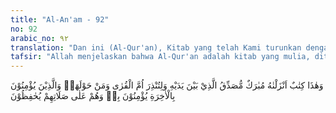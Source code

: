 ```yaml
---
title: "Al-An'am - 92"
no: 92
arabic_no: ٩٢
translation: "Dan ini (Al-Qur'an), Kitab yang telah Kami turunkan dengan penuh berkah; membenarkan kitab-kitab yang (diturunkan) sebelumnya dan agar engkau memberi peringatan kepada (penduduk) Ummul Qura (Mekah) dan orang-orang yang ada di sekitarnya. Orang-orang yang beriman kepada (kehidupan) akhirat tentu beriman kepadanya                    (Al-Qur'an), dan mereka selalu memelihara salatnya."
tafsir: "Allah menjelaskan bahwa Al-Qur'an adalah kitab yang mulia, diturunkan kepada Nabi Muhammad penutup para rasul, kitab itu turun dari Allah seperti halnya Taurat yang diturunkan kepada Musa, hanya saja Al-Qur'an mempunyai nilai-nilai yang lebih sempurna karena Al-Qur'an berlaku abadi untuk sepanjang masa. Al-Qur'an, di samping sebagai petunjuk, juga sebagai pembenar kitab-kitab yang diturunkan sebelumnya dalam urusan tauhid, melenyapkan kemusyrikan dan mengandung ajaran-ajaran dasar hukum syara' yang abadi yang tidak berubah-ubah sepanjang masa.\n\nAl-Qur'an juga sebagai pegangan bagi Rasulullah untuk memperingatkan umatnya, baik yang berada di Mekah atau di sekitar kota Mekah, ialah orang-orang yang berada di seluruh penjuru dunia. Dimaksud dengan orang-orang yang berada di sekitar kota Mekah, dan orang-orang yang berada di seluruh penjuru dunia, sesuai dengan pemahaman bahasa yang ditegaskan oleh Allah:\n\nAl-Qur'an ini diwahyukan kepadaku agar dengan itu aku memberi peringatan kepadamu dan kepada orang yang sampai (Al-Qur'an kepadanya). (al-An'am/6: 19)\n\nJuga firman Allah:\n\nKatakanlah (Muhammad), \"Wahai manusia! Sesungguhnya aku ini utusan Allah bagi kamu semua¦\" (al-A'raf/7: 158)\n\nSabda Nabi:\n\n\"Semua nabi itu diutus hanya kepada kaumnya saja, sedangkan aku diutus untuk seluruh manusia.\" (Riwayat al-Bukhari dan Muslim dari Jabir bin Abdullah)\n\nAllah menjelaskan bahwa orang-orang yang percaya akan terjadinya hari Kiamat dan kehidupan di akhirat, sudah pasti mereka percaya kepada Al-Qur'an, karena orang-orang yang percaya kepada kehidupan akhirat itu percaya pula akan akibat yang diterima pada hari itu. Itulah sebabnya mereka selalu mencari petunjuk-petunjuk yang dapat menyelamatkan diri mereka di akhirat kelak. Petunjuk-petunjuk itu terdapat dalam Al-Qur'an, maka mereka tentu akan mempercayai Al-Qur'an, percaya kepada Rasulullah yang menerima kitab, taat kepada perintah Allah, serta melaksanakan salat pada waktunya secara terus menerus.\n\nDisebutkan salat dalam ayat ini, karena salat adalah tiang agama, dan pokok dari semua ibadah. Orang yang melaksanakan salat dengan sebaik-baiknya adalah pertanda bahwa orang itu suka melaksanakan ibadah lainnya, serta dapat mengendalikan hawa nafsunya untuk tidak melakukan larangan-larangan Allah.\n\nDalam ayat ini terdapat sindiran yang tegas yaitu adanya keingkaran penduduk Mekah dan manusia-manusia yang mempunyai sikap seperti mereka kepada Al-Qur'an; dan menjelaskan bahwa mereka tidak mau menerima agama Islam serta kerasulan Muhammad karena mereka tidak percaya kepada kehidupan akhirat. Mereka merasa bahwa kehidupan hanya terjadi di dunia saja."
---
```

وَهٰذَا كِتٰبٌ اَنْزَلْنٰهُ مُبٰرَكٌ مُّصَدِّقُ الَّذِيْ بَيْنَ يَدَيْهِ وَلِتُنْذِرَ اُمَّ الْقُرٰى وَمَنْ حَوْلَهَاۗ وَالَّذِيْنَ يُؤْمِنُوْنَ بِالْاٰخِرَةِ يُؤْمِنُوْنَ بِهٖ وَهُمْ عَلٰى صَلَاتِهِمْ يُحٰفِظُوْنَ 
